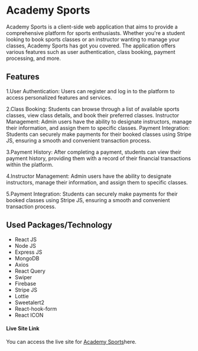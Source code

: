 
# Academy Sports 

Academy Sports is a client-side web application that aims to provide a comprehensive platform for sports enthusiasts. Whether you're a student looking to book sports classes or an instructor wanting to manage your classes, Academy Sports has got you covered. The application offers various features such as user authentication, class booking, payment processing, and more.

## Features
1.User Authentication: Users can register and log in to the platform to access personalized features and services.

2.Class Booking: Students can browse through a list of available sports classes, view class details, and book their preferred classes.
Instructor Management: Admin users have the ability to designate instructors, manage their information, and assign them to specific classes.
Payment Integration: Students can securely make payments for their booked classes using Stripe JS, ensuring a smooth and convenient transaction process.

3.Payment History: After completing a payment, students can view their payment history, providing them with a record of their financial transactions within the platform.

4.Instructor Management: Admin users have the ability to designate instructors, manage their information, and assign them to specific classes.

5.Payment Integration: Students can securely make payments for their booked classes using Stripe JS, ensuring a smooth and convenient transaction process.

## Used Packages/Technology
* React JS
* Node JS
* Express JS
* MongoDB
* Axios
* React Query
* Swiper
* Firebase
* Stripe JS
* Lottie
* Sweetalert2
* React-hook-form
* React ICON
#### Live Site Link

You can access the live site for [Academy Sports](https://assigment12-client.web.app/)here.

